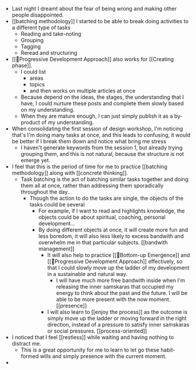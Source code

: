 - Last night I dreamt about the fear of being wrong and making other people disappointed.
- [[batching methodology]] I started to be able to break doing activities to a different type of tasks
    - Reading and take-noting
    - Grouping
    - Tagging
    - Reread and structuring
- [[🌱Progressive Development Approach]] also works for [[Creating phase]]. 
    - I could list 
        - areas 
        - topics 
        - and then works on multiple articles at once
    - Because depend on the ideas, the stages, the understanding that I have, I could nurture these posts and complete them slowly based on my understanding.
    - When they are mature enough, I can just simply publish it as a by-product of my understanding.
- When consolidating the first session of design workshop, I'm noticing that's I'm doing many tasks at once, and this leads to confusing, it would be better if I break them down and notice what bring me stress
    - I haven't generate keywords from the session 1, but already trying grouping them, and this is not natural, because the structure is not emerge yet.
- I feel that this is the period of time for me to practice [[batching methodology]] along with [[concrete thinking]].
    - Task batching is the act of batching similar tasks together and doing them all at once, rather than addressing them sporadically throughout the day.
        - Though the action to do the tasks are single, the objects of the tasks could be several
            - For example, if I want to read and highlights knowledge, the objects could be about spiritual, coaching, personal development...
            - By doing different objects at once, it will create more fun and less boredom, it will also less likely to excess bandwith and overwhelm me in that particular subjects. [[bandwith management]]
                - It will also help to practice [[🌲Bottom-up Emergence]] and [[🌱Progressive Development Approach]] effectively, so that I could slowly move up the ladder of my development in a sustainable and natural way. 
                    - I will have much more free bandwith inside when I'm releasing the inner samskaras that occupied my energy to think about the past and the future. I will be able to be more present with the now moment. [[presence]]
                - I will also learn to [[enjoy the process]] as the outcome is simply move up the ladder or moving forward in the right direction, instead of a pressure to satisfy inner samskaras or social pressures. [[process-oriented]]
- I noticed that I feel [[restless]] while waiting and having nothing to distract me.
    - This is a great opportunity for me to learn to let go these habit-formed wills and simply presence with the current moment.
- 
